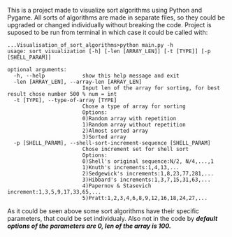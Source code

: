 This is a project made to visualize sort algorithms using Python and Pygame. All sorts of algorithms are made in separate files, so they could be upgraded or changed individually without breaking the code.
Project is suposed to be run from terminal in which case it could be called with:
```console
...Visualisation_of_sort_algorithms>python main.py -h
usage: sort_visualization [-h] [-len [ARRAY_LEN]] [-t [TYPE]] [-p [SHELL_PARAM]]

optional arguments:
  -h, --help            show this help message and exit
  -len [ARRAY_LEN], --array-len [ARRAY_LEN]
                        Input len of the array for sorting, for best result chose number 500 % num = int
  -t [TYPE], --type-of-array [TYPE]
                        Chose a type of array for sorting
                        Options:
                        0)Random array with repetition
                        1)Random array without repetition
                        2)Almost sorted array
                        3)Sorted array
  -p [SHELL_PARAM], --shell-sort-increment-sequence [SHELL_PARAM]
                        Chose increment set for shell sort
                        Options:
                        0)Shell's original sequence:N/2, N/4,...,1
                        1)Knuth's increments:1,4,13,...
                        2)Sedgewick's increments:1,8,23,77,281,...
                        3)Hibbard's increments:1,3,7,15,31,63,...
                        4)Papernov & Stasevich increment:1,3,5,9,17,33,65,...
                        5)Pratt:1,2,3,4,6,8,9,12,16,18,24,27,...
```
As it could be seen above some sort algorithms have their specific parameters, that could be set individualy. Also not in the code by ***default options of the parameters are 0, len of the array is 100.***
